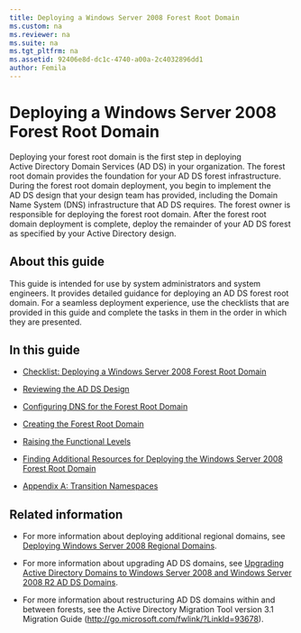```yaml
---
title: Deploying a Windows Server 2008 Forest Root Domain
ms.custom: na
ms.reviewer: na
ms.suite: na
ms.tgt_pltfrm: na
ms.assetid: 92406e8d-dc1c-4740-a00a-2c4032896dd1
author: Femila
---
```

# Deploying a Windows Server 2008 Forest Root Domain
Deploying your forest root domain is the first step in deploying Active Directory Domain Services \(AD DS\) in your organization. The forest root domain provides the foundation for your AD DS forest infrastructure. During the forest root domain deployment, you begin to implement the AD DS design that your design team has provided, including the Domain Name System \(DNS\) infrastructure that AD DS requires. The forest owner is responsible for deploying the forest root domain. After the forest root domain deployment is complete, deploy the remainder of your AD DS forest as specified by your Active Directory design.  
  
## About this guide  
This guide is intended for use by system administrators and system engineers. It provides detailed guidance for deploying an AD DS forest root domain. For a seamless deployment experience, use the checklists that are provided in this guide and complete the tasks in them in the order in which they are presented.  
  
## In this guide  
  
-   [Checklist: Deploying a Windows Server 2008 Forest Root Domain](../Topic/Checklist--Deploying-a-Windows-Server-2008-Forest-Root-Domain.md)  
  
-   [Reviewing the AD DS Design](../Topic/Reviewing-the-AD-DS-Design.md)  
  
-   [Configuring DNS for the Forest Root Domain](../Topic/Configuring-DNS-for-the-Forest-Root-Domain.md)  
  
-   [Creating the Forest Root Domain](../Topic/Creating-the-Forest-Root-Domain.md)  
  
-   [Raising the Functional Levels](../Topic/Raising-the-Functional-Levels.md)  
  
-   [Finding Additional Resources for Deploying the Windows Server 2008 Forest Root Domain](../Topic/Finding-Additional-Resources-for-Deploying-the-Windows-Server-2008-Forest-Root-Domain.md)  
  
-   [Appendix A: Transition Namespaces](../Topic/Appendix-A--Transition-Namespaces.md)  
  
## Related information  
  
-   For more information about deploying additional regional domains, see [Deploying Windows Server 2008 Regional Domains](../Topic/Deploying-Windows-Server-2008-Regional-Domains.md).  
  
-   For more information about upgrading AD DS domains, see [Upgrading Active Directory Domains to Windows Server 2008 and Windows Server 2008 R2 AD DS Domains](../Topic/Upgrading-Active-Directory-Domains-to-Windows-Server-2008-and-Windows-Server-2008-R2-AD-DS-Domains.md).  
  
-   For more information about restructuring AD DS domains within and between forests, see the Active Directory Migration Tool version 3.1 Migration Guide \([http:\/\/go.microsoft.com\/fwlink\/?LinkId\=93678](http://go.microsoft.com/fwlink/?LinkId=93678)\).  
  
